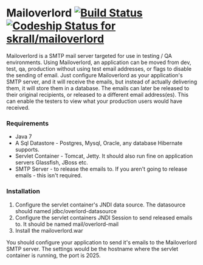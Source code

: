 # Mailoverlord [![Build Status](https://travis-ci.org/skrall/mailoverlord.png?branch=master)](https://travis-ci.org/skrall/mailoverlord) [ ![Codeship Status for skrall/mailoverlord](https://www.codeship.io/projects/eceee630-0b97-0132-82a9-6695a14f90f5/status)](https://www.codeship.io/projects/32032)

Mailoverlord is a SMTP mail server targeted for use in testing / QA environments.  Using Mailoverlord,
an application can be moved from dev, test, qa, production without using test email addresses,
or flags to disable the sending of email.  Just configure Mailoverlord as your application's SMTP server,
and it will receive the emails, but instead of actually delivering them, it will store them in a database.  The emails
 can later be released to their original recipients, or released to a different email address(es).  This can enable
 the testers to view what your production users would have received.

### Requirements

* Java 7
* A Sql Datastore - Postgres, Mysql, Oracle, any database Hibernate supports.
* Servlet Container - Tomcat, Jetty.  It should also run fine on application servers Glassfish, JBoss etc.
* SMTP Server - to release the emails to.  If you aren't going to release emails - this isn't required.

### Installation

1. Configure the servlet container's JNDI data source.  The datasource should named jdbc/overlord-datasource
2. Configure the servlet containers JNDI Session to send released emails to.  It should be named mail/overlord-mail
3. Install the mailoverlord.war

You should configure your application to send it's emails to the Mailoverlord SMTP server.  The settings would be the
 hostname where the servlet container is running, the port is 2025.

